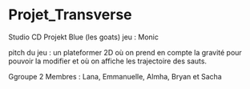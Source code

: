 # Projet_Transverse

Studio CD Projekt Blue (les goats)
jeu : Monic

pitch du jeu :
              un plateformer 2D où on prend en compte la gravité pour 
              pouvoir la modifier et où on affiche les trajectoire des 
              sauts.

Ggroupe 2
Membres : Lana, Emmanuelle, Almha, Bryan et Sacha
